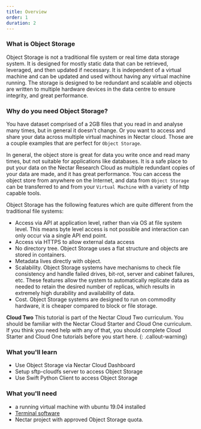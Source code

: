```yaml
---
title: Overview
order: 1
duration: 2
---
```


### What is Object Storage

Object Storage is not a traditional file system or real time data storage system. It is designed for mostly static data that can be retrieved, leveraged, and then updated if necessary. It is independent of a virtual machine and can be updated and used without having any virtual machine running. The storage is designed to be redundant and scalable and objects are written to multiple hardware devices in the data centre to ensure integrity, and great performance.

### Why do you need Object Storage?

You have dataset comprised of a 2GB files that you read in and analyse many times, but in general it doesn't change. Or you want to access and share your data across multiple virtual machines in Nectar cloud. Those are a couple examples that are perfect for `Object Storage`. 

In general, the object store is great for data you write once and read many times, but not suitable for applications like databases. It is a safe place to put your data on the Nectar Research Cloud as multiple redundant copies of your data are made, and it has great performance. You can access the object store from anywhere on the Internet, and data from `Object Storage` can be transferred to and from your `Virtual Machine` with a variety of http capable tools.

Object Storage has the following features which are quite different from the traditional file systems:

- Access via API at application level, rather than via OS at file system level. This means byte level access is not possible and interaction can only occur via a single API end point.
- Access via HTTPS to allow external data access
- No directory tree. Object Storage uses a flat structure and objects are stored in containers.
- Metadata lives directly with object.
- Scalability. Object Storage systems have mechanisms to check file consistency and handle failed drives, bit-rot, server and cabinet failures, etc. These features allow the system to automatically replicate data as needed to retain the desired number of replicas, which results in extremely high durability and availability of data.
- Cost. Object Storage systems are designed to run on commodity hardware, it is cheaper compared to block or file storage.

**Cloud Two**
This tutorial is part of the Nectar Cloud Two curriculum. You should be familiar with the Nectar Cloud Starter and Cloud One curriculum. If you think you need help with any of that, you should complete Cloud Starter and Cloud One tutorials before you start here. 
{: .callout-warning}

### What you'll learn

- Use Object Storage via Nectar Cloud Dashboard
- Setup sftp-cloudfs server to access Object Storage
- Use Swift Python Client to access Object Storage

### What you'll need

- a running virtual machine with ubuntu 19.04 installed
- [Terminal software](https://support.ehelp.edu.au/support/solutions/articles/6000223964-terminal-software)
-  Nectar project with approved Object Storage quota. 

